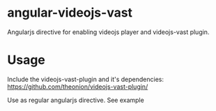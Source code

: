 angular-videojs-vast
====================

Angularjs directive for enabling videojs player and videojs-vast plugin.

# Usage

Include the videojs-vast-plugin and it's dependencies:
https://github.com/theonion/videojs-vast-plugin/

Use as regular angularjs directive. See example

